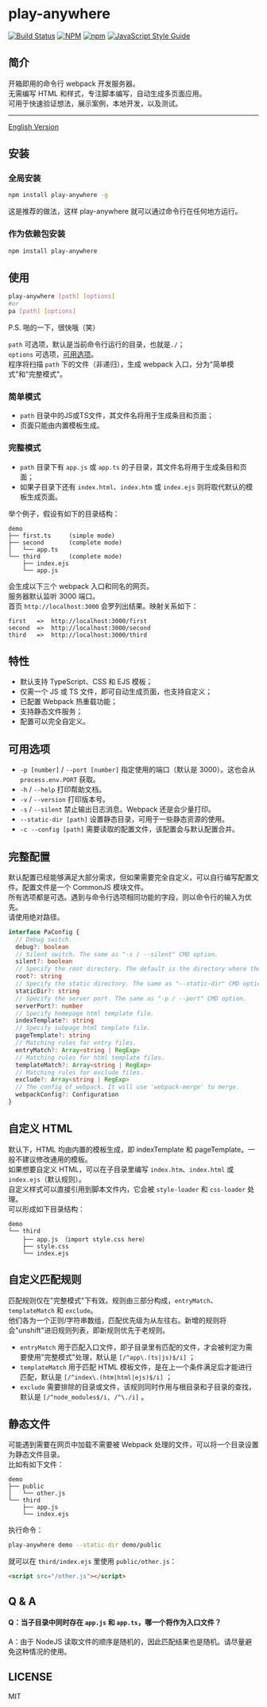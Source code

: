 # play-anywhere

[![Build Status](https://travis-ci.com/calimanco/play-anywhere.svg?branch=main)](https://travis-ci.com/calimanco/play-anywhere)
[![NPM](https://img.shields.io/npm/l/play-anywhere)](https://www.npmjs.com/package/play-anywhere)
[![npm](https://img.shields.io/npm/v/play-anywhere)](https://www.npmjs.com/package/play-anywhere)
[![JavaScript Style Guide](https://img.shields.io/badge/code_style-standard-brightgreen.svg)](https://standardjs.com)

## 简介

开箱即用的命令行 webpack 开发服务器。  
无需编写 HTML 和样式，专注脚本编写，自动生成多页面应用。  
可用于快速验证想法，展示案例，本地开发，以及测试。

---

[English Version](https://github.com/calimanco/play-anywhere/blob/main/README_EN.md)

## 安装

### 全局安装

```bash
npm install play-anywhere -g
```

这是推荐的做法，这样 play-anywhere 就可以通过命令行在任何地方运行。

### 作为依赖包安装

```bash
npm install play-anywhere
```

## 使用

```bash
play-anywhere [path] [options]
#or
pa [path] [options]
```

P.S. 啪的一下，很快哦（笑）

`path` 可选项，默认是当前命令行运行的目录，也就是`./`；  
`options` 可选项，[可用选项](#可用选项)。  
程序将扫描 `path` 下的文件（非递归），生成 webpack 入口，分为"简单模式"和"完整模式"。  

### 简单模式

- `path` 目录中的JS或TS文件，其文件名将用于生成条目和页面；
- 页面只能由内置模板生成。

### 完整模式

- `path` 目录下有 `app.js` 或 `app.ts` 的子目录，其文件名将用于生成条目和页面；
- 如果子目录下还有 `index.html`、`index.htm` 或 `index.ejs` 则将取代默认的模板生成页面。

举个例子，假设有如下的目录结构：

```
demo
├── first.ts     (simple mode)
├── second       (complete mode)
│   └── app.ts
└── third        (complete mode)
    ├── index.ejs
    └── app.js
```

会生成以下三个 webpack 入口和同名的网页。  
服务器默认监听 3000 端口。  
首页 `http://localhost:3000` 会罗列出结果。映射关系如下：  

```
first   =>  http://localhost:3000/first
second  =>  http://localhost:3000/second
third   =>  http://localhost:3000/third
```

## 特性

- 默认支持 TypeScript、CSS 和 EJS 模板；
- 仅需一个 JS 或 TS 文件，即可自动生成页面，也支持自定义；
- 已配置 Webpack 热重载功能；
- 支持静态文件服务；
- 配置可以完全自定义。

## 可用选项

- `-p [number]` / `--port [number]` 指定使用的端口（默认是 3000）。这也会从 `process.env.PORT` 获取。
- `-h` / `--help` 打印帮助文档。
- `-v` / `--version` 打印版本号。
- `-s` / `--silent` 禁止输出日志消息。Webpack 还是会少量打印。
- `--static-dir [path]` 设置静态目录，可用于一些静态资源的使用。
- `-c --config [path]` 需要读取的配置文件，该配置会与默认配置合并。

## 完整配置

默认配置已经能够满足大部分需求，但如果需要完全自定义，可以自行编写配置文件。配置文件是一个 CommonJS 模块文件。  
所有选项都是可选。遇到与命令行选项相同功能的字段，则以命令行的输入为优先。  
请使用绝对路径。  

```typescript
interface PaConfig {
  // Debug switch.
  debug?: boolean
  // Silent switch. The same as "-s / --silent" CMD option.
  silent?: boolean
  // Specify the root directory. The default is the directory where the CMD is currently running.
  root?: string
  // Specify the static directory. The same as "--static-dir" CMD option.
  staticDir?: string
  // Specify the server port. The same as "-p / --port" CMD option.
  serverPort?: number
  // Specify homepage html template file.
  indexTemplate?: string
  // Specify subpage html template file.
  pageTemplate?: string
  // Matching rules for entry files.
  entryMatch?: Array<string | RegExp>
  // Matching rules for html template files.
  templateMatch?: Array<string | RegExp>
  // Matching rules for exclude files.
  exclude?: Array<string | RegExp>
  // The config of webpack. It will use 'webpack-merge' to merge.
  webpackConfig?: Configuration
}
```

## 自定义 HTML

默认下，HTML 均由内置的模板生成，即 indexTemplate 和 pageTemplate。一般不建议修改通用的模板。  
如果想要自定义 HTML，可以在子目录里编写 `index.htm`、`index.html` 或 `index.ejs`（默认规则）。  
自定义样式可以直接引用到脚本文件内，它会被 `style-loader` 和 `css-loader` 处理。  
可以形成如下目录结构：  

```
demo
└── third
    ├── app.js （import style.css here）
    ├── style.css
    └── index.ejs
```

## 自定义匹配规则

匹配规则仅在"完整模式"下有效。规则由三部分构成，`entryMatch`、`templateMatch` 和 `exclude`。  
他们各为一个正则/字符串数组，匹配优先级为从左往右。新增的规则将会"unshift"进旧规则列表，即新规则优先于老规则。    

- `entryMatch`  用于匹配入口文件，即子目录里有匹配的文件，才会被判定为需要使用"完整模式"处理，默认是 `[/^app\.(ts|js)$/i]` ；
- `templateMatch`  用于匹配 HTML 模板文件，是在上一个条件满足后才能进行匹配，默认是 `[/^index\.(htm|html|ejs)$/i]` ；
- `exclude`  需要排除的目录或文件，该规则同时作用与根目录和子目录的查找，默认是 `[/^node_modules$/i, /^\./i]` 。


## 静态文件

可能遇到需要在网页中加载不需要被 Webpack 处理的文件，可以将一个目录设置为静态文件目录。  
比如有如下文件：  

```
demo
├── public
│   └── other.js
└── third
    ├── app.js
    └── index.ejs
```

执行命令：

```bash
play-anywhere demo --static-dir demo/public
```

就可以在 `third/index.ejs` 里使用 `public/other.js`：  

```html
<script src="/other.js"></script>
```

## Q & A

#### Q：当子目录中同时存在 `app.js` 和 `app.ts`，哪一个将作为入口文件？

A：由于 NodeJS 读取文件的顺序是随机的，因此匹配结果也是随机。请尽量避免这种情况的使用。

## LICENSE

MIT
